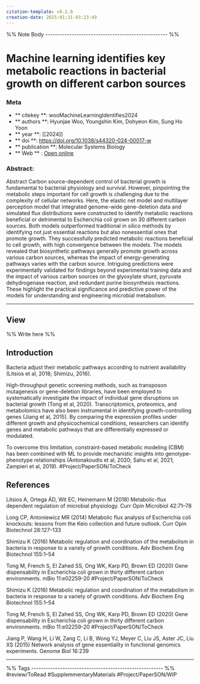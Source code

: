 ```yaml
---
citation-template: v0.2.0
creation-date: 2025:01:31-03:23:49
---
```


%% Note Body --------------------------------------------------- %%
# Machine learning identifies key metabolic reactions in bacterial growth on different carbon sources

### Meta
- ** citekey **: wooMachineLearningIdentifies2024
- ** authors **: Hyunjae Woo, Youngshin Kim, Dohyeon Kim, Sung Ho Yoon
- ** year **: [[2024]]
- ** doi **: https://doi.org/10.1038/s44320-024-00017-w
- ** publication **: Molecular Systems Biology
- ** Web ** : [Open online](https://www.embopress.org/doi/full/10.1038/s44320-024-00017-w)


### Abstract:
Abstract Carbon source-dependent control of bacterial growth is fundamental to bacterial physiology and survival. However, pinpointing the metabolic steps important for cell growth is challenging due to the complexity of cellular networks. Here, the elastic net model and multilayer perception model that integrated genome-wide gene-deletion data and simulated flux distributions were constructed to identify metabolic reactions beneficial or detrimental to Escherichia coli grown on 30 different carbon sources. Both models outperformed traditional in silico methods by identifying not just essential reactions but also nonessential ones that promote growth. They successfully predicted metabolic reactions beneficial to cell growth, with high convergence between the models. The models revealed that biosynthetic pathways generally promote growth across various carbon sources, whereas the impact of energy-generating pathways varies with the carbon source. Intriguing predictions were experimentally validated for findings beyond experimental training data and the impact of various carbon sources on the glyoxylate shunt, pyruvate dehydrogenase reaction, and redundant purine biosynthesis reactions. These highlight the practical significance and predictive power of the models for understanding and engineering microbial metabolism.

___

## View

%% Write here %%

## Introduction

Bacteria adjust their metabolic pathways according to nutrient availability (Litsios et al, 2018; Shimizu, 2016). 

High-throughput genetic screening methods, such as transposon mutagenesis or gene-deletion libraries, have been employed to systematically investigate the impact of individual gene disruptions on bacterial growth (Tong et al, 2020). Transcriptomics, proteomics, and metabolomics have also been instrumental in identifying growth-controlling genes (Jiang et al, 2015). By comparing the expression profiles under different growth and physicochemical conditions, researchers can identify genes and metabolic pathways that are differentially expressed or modulated.

To overcome this limitation, constraint-based metabolic modeling (CBM) has been combined with ML to provide mechanistic insights into genotype-phenotype relationships (Antonakoudis et al, 2020; Sahu et al, 2021; Zampieri et al, 2019). #Project/PaperSON/ToCheck 



## References

Litsios A, Ortega ÁD, Wit EC, Heinemann M (2018) Metabolic-flux dependent regulation of microbial physiology. Curr Opin Microbiol 42:71–78

Long CP, Antoniewicz MR (2014) Metabolic flux analysis of Escherichia coli knockouts: lessons from the Keio collection and future outlook. Curr Opin Biotechnol 28:127–133

Shimizu K (2016) Metabolic regulation and coordination of the metabolism in bacteria in response to a variety of growth conditions. Adv Biochem Eng Biotechnol 155:1–54

Tong M, French S, El Zahed SS, Ong WK, Karp PD, Brown ED (2020) Gene dispensability in Escherichia coli grown in thirty different carbon environments. mBio 11:e02259-20 #Project/PaperSON/ToCheck 

Shimizu K (2016) Metabolic regulation and coordination of the metabolism in bacteria in response to a variety of growth conditions. Adv Biochem Eng Biotechnol 155:1–54 


Tong M, French S, El Zahed SS, Ong WK, Karp PD, Brown ED (2020) Gene dispensability in Escherichia coli grown in thirty different carbon environments. mBio 11:e02259-20 #Project/PaperSON/ToCheck

Jiang P, Wang H, Li W, Zang C, Li B, Wong YJ, Meyer C, Liu JS, Aster JC, Liu XS (2015) Network analysis of gene essentiality in functional genomics experiments. Genome Biol 16:239

___
%% Tags  ------------------------------------------------------- %%
#review/ToRead
#SupplemmentaryMaterials 
#Project/PaperSON/WIP